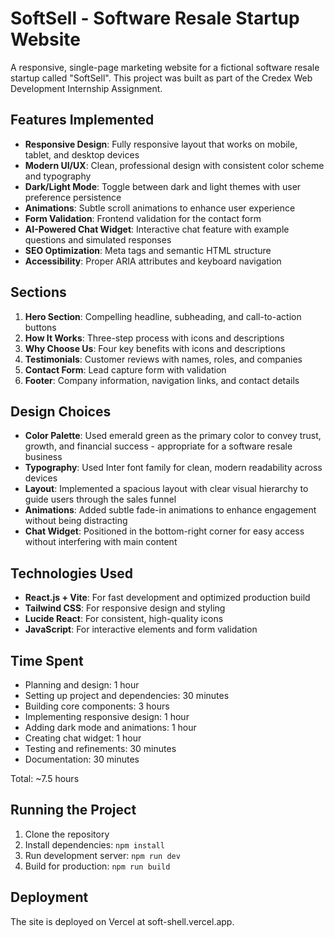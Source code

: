 # SoftSell - Software Resale Startup Website

A responsive, single-page marketing website for a fictional software resale startup called "SoftSell". This project was built as part of the Credex Web Development Internship Assignment.

## Features Implemented

- **Responsive Design**: Fully responsive layout that works on mobile, tablet, and desktop devices
- **Modern UI/UX**: Clean, professional design with consistent color scheme and typography
- **Dark/Light Mode**: Toggle between dark and light themes with user preference persistence
- **Animations**: Subtle scroll animations to enhance user experience
- **Form Validation**: Frontend validation for the contact form
- **AI-Powered Chat Widget**: Interactive chat feature with example questions and simulated responses
- **SEO Optimization**: Meta tags and semantic HTML structure
- **Accessibility**: Proper ARIA attributes and keyboard navigation

## Sections

1. **Hero Section**: Compelling headline, subheading, and call-to-action buttons
2. **How It Works**: Three-step process with icons and descriptions
3. **Why Choose Us**: Four key benefits with icons and descriptions
4. **Testimonials**: Customer reviews with names, roles, and companies
5. **Contact Form**: Lead capture form with validation
6. **Footer**: Company information, navigation links, and contact details

## Design Choices

- **Color Palette**: Used emerald green as the primary color to convey trust, growth, and financial success - appropriate for a software resale business
- **Typography**: Used Inter font family for clean, modern readability across devices
- **Layout**: Implemented a spacious layout with clear visual hierarchy to guide users through the sales funnel
- **Animations**: Added subtle fade-in animations to enhance engagement without being distracting
- **Chat Widget**: Positioned in the bottom-right corner for easy access without interfering with main content

## Technologies Used

- **React.js + Vite**: For fast development and optimized production build
- **Tailwind CSS**: For responsive design and styling
- **Lucide React**: For consistent, high-quality icons
- **JavaScript**: For interactive elements and form validation

## Time Spent

- Planning and design: 1 hour
- Setting up project and dependencies: 30 minutes
- Building core components: 3 hours
- Implementing responsive design: 1 hour
- Adding dark mode and animations: 1 hour
- Creating chat widget: 1 hour
- Testing and refinements: 30 minutes
- Documentation: 30 minutes

Total: ~7.5 hours

## Running the Project

1. Clone the repository
2. Install dependencies: `npm install`
3. Run development server: `npm run dev`
4. Build for production: `npm run build`

## Deployment

The site is deployed on Vercel at soft-shell.vercel.app.
